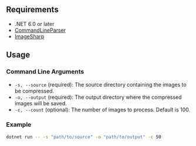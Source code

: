 
## Requirements

- .NET 6.0 or later
- [CommandLineParser](https://www.nuget.org/packages/CommandLineParser/)
- [ImageSharp](https://www.nuget.org/packages/SixLabors.ImageSharp/)

## Usage

### Command Line Arguments

- `-s, --source` (required): The source directory containing the images to be compressed.
- `-o, --output` (required): The output directory where the compressed images will be saved.
- `-c, --count` (optional): The number of images to process. Default is 100.

### Example

```sh
dotnet run -- -s "path/to/source" -o "path/to/output" -c 50